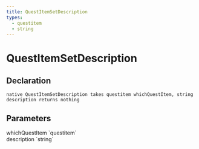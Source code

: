 ```yaml
---
title: QuestItemSetDescription
types:
  - questitem
  - string
---
```


# QuestItemSetDescription

## Declaration

```
native QuestItemSetDescription takes questitem whichQuestItem, string description returns nothing
```

## Parameters
<dl>
  <dt>whichQuestItem `questitem`</dt>
  <dd></dd>

  <dt>description `string`</dt>
  <dd></dd>
</dl>